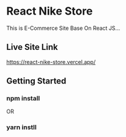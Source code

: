 # React Nike Store
This is E-Commerce Site Base On React JS...

## Live Site Link 
https://react-nike-store.vercel.app/

## Getting Started

### npm install

OR

### yarn instll
